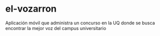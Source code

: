 # el-vozarron
Aplicación móvil que administra un concurso en la UQ donde se busca encontrar la mejor voz del campus universitario
